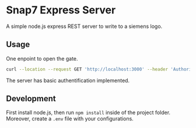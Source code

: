 # Snap7 Express Server

A simple node.js express REST server to write to a siemens logo.

## Usage

One enpoint to open the gate.

```bash
curl --location --request GET 'http://localhost:3000' --header 'Authorization: Basic YWRtaW46c3VwZXJib2Nr'
```

The server has basic authentification implemented.

## Development

First install node.js, then run `npm install` inside of the project folder.
Moreover, create a `.env` file with your configurations. 
